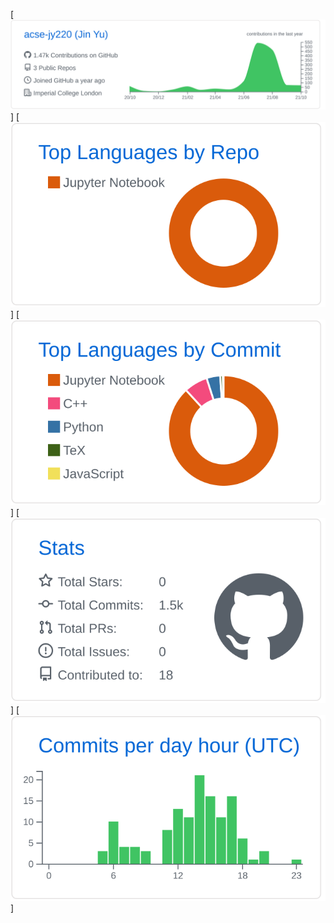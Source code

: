 [![](https://raw.githubusercontent.com/acse-jy220/acse-jy220/master/profile-summary-card-output/github/0-profile-details.svg)]
[![](https://raw.githubusercontent.com/acse-jy220/acse-jy220/master/profile-summary-card-output/github/1-repos-per-language.svg)] [![](https://raw.githubusercontent.com/acse-jy220/acse-jy220/master/profile-summary-card-output/github/2-most-commit-language.svg)]
[![](https://raw.githubusercontent.com/acse-jy220/acse-jy220/master/profile-summary-card-output/github/3-stats.svg)] [![](https://raw.githubusercontent.com/acse-jy220/acse-jy220/master/profile-summary-card-output/github/4-productive-time.svg)]

